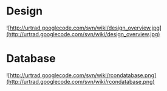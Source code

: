 # Design #

![http://urtrad.googlecode.com/svn/wiki/design_overview.jpg](http://urtrad.googlecode.com/svn/wiki/design_overview.jpg)

# Database #

![http://urtrad.googlecode.com/svn/wiki/rcondatabase.png](http://urtrad.googlecode.com/svn/wiki/rcondatabase.png)